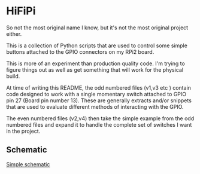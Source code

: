 # HiFiPi #

So not the most original name I know, but it's not the most original project either.

This is a collection of Python scripts that are used to control some simple buttons attached to the GPIO connectors on my RPi2 board.

This is more of an experiment than production quality code. I'm trying to figure things out as well as get something that will work for the physical build.

At time of writing this README, the odd numbered files (v1,v3 etc ) contain code designed to work with a single momentary switch attached to GPIO pin 27 (Board pin number 13). These are generally extracts and/or snippets that are used to evaluate different methods of interacting with the GPIO.

The even numbered files (v2,v4) then take the simple example from the odd numbered files and expand it to handle the complete set of switches I want in the project.

## Schematic ##

[Simple schematic](./images/HiFiPi_bb.jpg)
